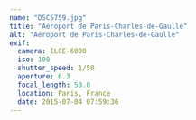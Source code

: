 ```yaml
---
name: "DSC5759.jpg"
title: "Aéroport de Paris-Charles-de-Gaulle"
alt: "Aéroport de Paris-Charles-de-Gaulle"
exif:
  camera: ILCE-6000
  iso: 100
  shutter_speed: 1/50
  aperture: 6.3
  focal_length: 50.0
  location: Paris, France
  date: 2015-07-04 07:59:36
---
```

